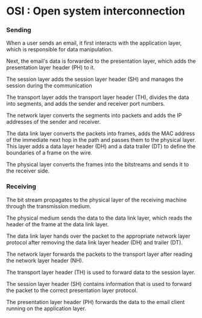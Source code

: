 # OSI : Open system interconnection


### Sending


When a user sends an email, it first interacts with the application layer, which is responsible for data manipulation.

Next, the email's data is forwarded to the presentation layer, which adds the presentation layer header (PH) to it.

The session layer adds the session layer header (SH) and manages the session during the communication

The transport layer adds the transport layer header (TH), divides the data into segments, and adds the sender and receiver port numbers.

The network layer converts the segments into packets and adds the IP addresses of the sender and receiver.

The data link layer converts the packets into frames, adds the MAC address of the immediate next hop in the path and passes them to the physical layer. This layer adds a data layer header (DH) and a data trailer (DT) to define the boundaries of a frame on the wire.

The physical layer converts the frames into the bitstreams and sends it to the receiver side.

### Receiving


The bit stream propagates to the physical layer of the receiving machine through the transmission medium.

The physical medium sends the data to the data link layer, which reads the header of the frame at the data link layer.

The data link layer hands over the packet to the appropriate network layer protocol after removing the data link layer header (DH) and trailer (DT).

The network layer forwards the packets to the transport layer after reading the network layer header (NH).

The transport layer header (TH) is used to forward data to the session layer.

The session layer header (SH) contains information that is used to forward the packet to the correct presentation layer protocol.

The presentation layer header (PH) forwards the data to the email client running on the application layer.

